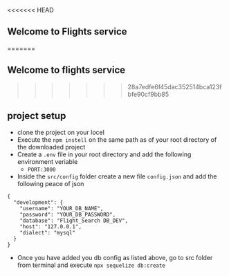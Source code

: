 <<<<<<< HEAD
## Welcome to Flights service
=======
## Welcome to flights service
>>>>>>> 28a7edfe6f45dac352514bca123fbfe90cf9bb85

## project setup
- clone the project on your locel
- Execute the `npm instell` on the same path as of your root directory of the downloaded project
- Create a `.env` file in your root directory and add the following environment veriable
   - `PORT:3000`
- Inside the `src/config` folder create a new file `config.json` and add the following peace of json

```
{
  "development": {
    "username": "YOUR_DB_NAME",
    "password": "YOUR_DB_PASSWORD",
    "database": "Flight_Search DB_DEV",
    "host": "127.0.0.1",
    "dialect": "mysql"
  }
}

```

- Once you have added you db config as listed above, go to src folder from terminal and execute `npx sequelize db:create`
```
